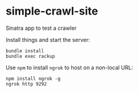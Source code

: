 # simple-crawl-site
Sinatra app to test a crawler

Install things and start the server:
```
bundle install
bundle exec rackup
```

Use `npm` to install `ngrok` to host on a non-local URL:
```
npm install ngrok -g
ngrok http 9292
```
